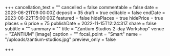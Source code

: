 +++
cancellation_text = ""
cancelled = false
commentable = false
date = 2023-06-21T09:00:00Z
deposit = 35
draft = true
editable = false
endDate = 2023-06-22T15:00:00Z
featured = false
hidePlaces = true
hidePrice = true
places = 6
price = 75
publishDate = 2022-11-15T12:24:31Z
share = false
subtitle = ""
summary = ""
title = "Zantium Studios 2-day Workshop"
venue = "ZANTIUM"
[image]
caption = ""
focal_point = "Smart"
name = "/uploads/zantium-studios.jpg"
preview_only = false

+++
